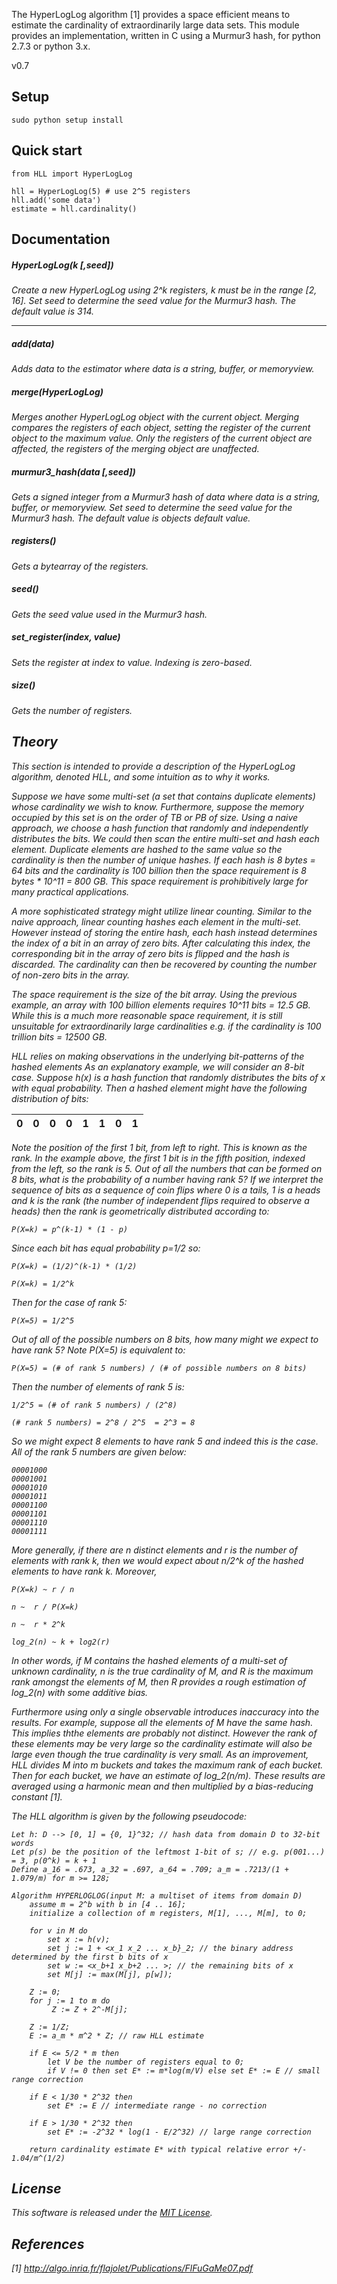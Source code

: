 The HyperLogLog algorithm [1] provides a space efficient means to estimate the
cardinality of extraordinarily large data sets. This module provides an
implementation, written in C using a Murmur3 hash, for python 2.7.3 or python 3.x. 

v0.7

## Setup

    sudo python setup install

## Quick start

    from HLL import HyperLogLog
    
    hll = HyperLogLog(5) # use 2^5 registers
    hll.add('some data')
    estimate = hll.cardinality()
  
## Documentation

##### HyperLogLog(<i>k [,seed])

Create a new HyperLogLog using 2^<i>k</i> registers, <i>k</i> must be in the 
range [2, 16]. Set <i>seed</i> to determine the seed value for the Murmur3 
hash. The default value is 314.

* * *

##### add(<i>data</i>)

Adds <i>data</i> to the estimator where <i>data</i> is a string, buffer, or 
memoryview.

##### merge(<i>HyperLogLog</i>)

Merges another HyperLogLog object with the current object. Merging compares the 
registers of each object, setting the register of the current object to the 
maximum value. Only the registers of the current object are affected, the 
registers of the merging object are unaffected.

##### murmur3_hash(<i>data [,seed]</i>)

Gets a signed integer from a Murmur3 hash of <i>data</i> where <i>data</i> is a 
string, buffer, or memoryview. Set <i>seed</i> to determine the seed
value for the Murmur3 hash. The default value is objects default value.

##### registers()

Gets a bytearray of the registers.

##### seed()

Gets the seed value used in the Murmur3 hash.

##### set_register(<i>index, value</i>)

Sets the register at <i>index</i> to <i>value</i>. Indexing is zero-based.

##### size()

Gets the number of registers.

## Theory <a name='theory'></a>

This section is intended to provide a description of the HyperLogLog algorithm,
denoted HLL, and some intuition as to why it works. 

Suppose we have some multi-set (a set that contains 
duplicate elements) whose cardinality we wish to know. Furthermore,
suppose the memory occupied by this set is on the order of TB or PB of size. Using a
naive approach, we choose a hash function that randomly and independently
distributes the bits. We could then scan the entire multi-set and hash each element.
Duplicate elements are hashed to the same value so the cardinality is then the
number of unique hashes. If each hash is 8 bytes = 64 bits
and the cardinality is 100 billion then the space requirement is 8 bytes * 10^11 = 800 GB.
This space requirement is prohibitively large for many practical applications.

A more sophisticated strategy might utilize <i>linear counting</i>. Similar to the naive approach,
linear counting hashes each element in the multi-set. However instead
of storing the entire hash, each hash instead determines the index of a bit
in an array of zero bits. After calculating this index, the corresponding
bit in the array of zero bits is flipped and the hash is discarded. 
The cardinality can then be recovered
by counting the number of non-zero bits in the array.

The space requirement is the size of the bit array. Using the
previous example, an array with 100 billion elements requires 10^11 bits = 12.5 GB.
While this is a much more reasonable space requirement, it is still unsuitable
for extraordinarily large cardinalities e.g. if the cardinality is 100 trillion bits = 12500 GB.

HLL relies on making observations in the underlying bit-patterns of the 
hashed elements As an explanatory example, we will consider an 8-bit case. 
Suppose h(x) is a hash function that randomly distributes the bits of x 
with equal probability. Then a hashed element might have the following 
distribution of bits:
  
|  0  | 0  | 0  | 0  | 1  | 1  | 0  | 1  |
| --- |:--:|:--:|:--:|:--:|:--:|:--:| --:|

Note the position of the first 1 bit, from left to right. This is known as the
rank. In the example above, the first 1 bit is in the fifth position, indexed 
from the left, so the rank is 5. Out of all the numbers that can be formed on 
8 bits, what is the probability of a number having rank 5? If we interpret the 
sequence of bits as a sequence of coin flips where 0 is a tails, 1 is a heads 
and k is the rank (the number of independent flips required to observe a heads) 
then the rank is geometrically distributed according to:

    P(X=k) = p^(k-1) * (1 - p)

Since each bit has equal probability p=1/2 so:

    P(X=k) = (1/2)^(k-1) * (1/2)
	
	P(X=k) = 1/2^k
	
Then for the case of rank 5: 

    P(X=5) = 1/2^5

Out of all of the possible numbers on 8 bits, how many might we expect to have 
rank 5? Note P(X=5) is equivalent to:

    P(X=5) = (# of rank 5 numbers) / (# of possible numbers on 8 bits)
    
Then the number of elements of rank 5 is:

    1/2^5 = (# of rank 5 numbers) / (2^8)

    (# rank 5 numbers) = 2^8 / 2^5  = 2^3 = 8

So we might expect 8 elements to have rank 5 and indeed this is the case. All of
the rank 5 numbers are given below:

    00001000
    00001001
    00001010
    00001011
    00001100
    00001101
    00001110
    00001111

More generally, if there are n distinct elements and r is the number of elements 
with rank k, then we would expect about n/2^k of the hashed elements to have 
rank k. Moreover,

    P(X=k) ~ r / n	
	
    n ~  r / P(X=k)
	
    n ~  r * 2^k
	
    log_2(n) ~ k + log2(r)            
	
In other words, if M contains the hashed elements of a multi-set of unknown 
cardinality, n is the true cardinality of M, and R is the maximum rank amongst the 
elements of M, then R provides a rough estimation of log_2(n) with some additive bias. 

Furthermore using only a single observable introduces inaccuracy into the results. For 
example, suppose all the elements of M have the same hash. This implies ththe elements are probably not distinct. However the rank of these elements may be very 
large so the cardinality estimate will also be large even though the true cardinality
is very small. As an improvement, HLL divides M into m buckets and takes the maximum rank of each 
bucket. Then for each bucket, we have an estimate of log_2(n/m). These results 
are averaged using a harmonic mean and then multiplied by a bias-reducing constant [1]. 

The HLL algorithm is given by the following pseudocode:

```
Let h: D --> [0, 1] = {0, 1}^32; // hash data from domain D to 32-bit words
Let p(s) be the position of the leftmost 1-bit of s; // e.g. p(001...) = 3, p(0^k) = k + 1
Define a_16 = .673, a_32 = .697, a_64 = .709; a_m = .7213/(1 + 1.079/m) for m >= 128;

Algorithm HYPERLOGLOG(input M: a multiset of items from domain D)
    assume m = 2^b with b in [4 .. 16];
    initialize a collection of m registers, M[1], ..., M[m], to 0;
	
	for v in M do
	    set x := h(v);
		set j := 1 + <x_1 x_2 ... x_b}_2; // the binary address determined by the first b bits of x
		set w := <x_b+1 x_b+2 ... >; // the remaining bits of x
		set M[j] := max(M[j], p[w]);
		
	Z := 0;
	for j := 1 to m do
	     Z := Z + 2^-M[j];
	
	Z := 1/Z;
	E := a_m * m^2 * Z; // raw HLL estimate
	
	if E <= 5/2 * m then
		let V be the number of registers equal to 0;
		if V != 0 then set E* := m*log(m/V) else set E* := E // small range correction
			
	if E < 1/30 * 2^32 then
		set E* := E // intermediate range - no correction
	
	if E > 1/30 * 2^32 then
		set E* := -2^32 * log(1 - E/2^32) // large range correction
	
	return cardinality estimate E* with typical relative error +/- 1.04/m^(1/2)
```
    
## License

This software is released under the [MIT License](https://gist.github.com/ascv/5123769).

## References

[1] http://algo.inria.fr/flajolet/Publications/FlFuGaMe07.pdf
